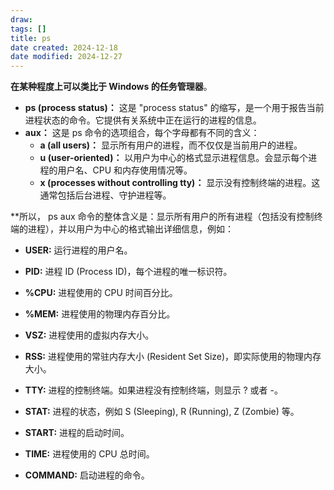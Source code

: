 ```yaml
---
draw:
tags: []
title: ps
date created: 2024-12-18
date modified: 2024-12-27
---
```


**在某种程度上可以类比于 Windows 的任务管理器**。


- **ps (process status)：** 这是 "process status" 的缩写，是一个用于报告当前进程状态的命令。它提供有关系统中正在运行的进程的信息。
- **aux：** 这是 ps 命令的选项组合，每个字母都有不同的含义：
    - **a (all users)：** 显示所有用户的进程，而不仅仅是当前用户的进程。
    - **u (user-oriented)：** 以用户为中心的格式显示进程信息。会显示每个进程的用户名、CPU 和内存使用情况等。
    - **x (processes without controlling tty)：** 显示没有控制终端的进程。这通常包括后台进程、守护进程等。
        

**所以， ps aux 命令的整体含义是：显示所有用户的所有进程（包括没有控制终端的进程），并以用户为中心的格式输出详细信息，例如：

- **USER:** 运行进程的用户名。
    
- **PID:** 进程 ID (Process ID)，每个进程的唯一标识符。
    
- **%CPU:** 进程使用的 CPU 时间百分比。
    
- **%MEM:** 进程使用的物理内存百分比。
    
- **VSZ:** 进程使用的虚拟内存大小。
    
- **RSS:** 进程使用的常驻内存大小 (Resident Set Size)，即实际使用的物理内存大小。
    
- **TTY:** 进程的控制终端。如果进程没有控制终端，则显示 ? 或者 -。
    
- **STAT:** 进程的状态，例如 S (Sleeping), R (Running), Z (Zombie) 等。
    
- **START:** 进程的启动时间。
    
- **TIME:** 进程使用的 CPU 总时间。
    
- **COMMAND:** 启动进程的命令。
